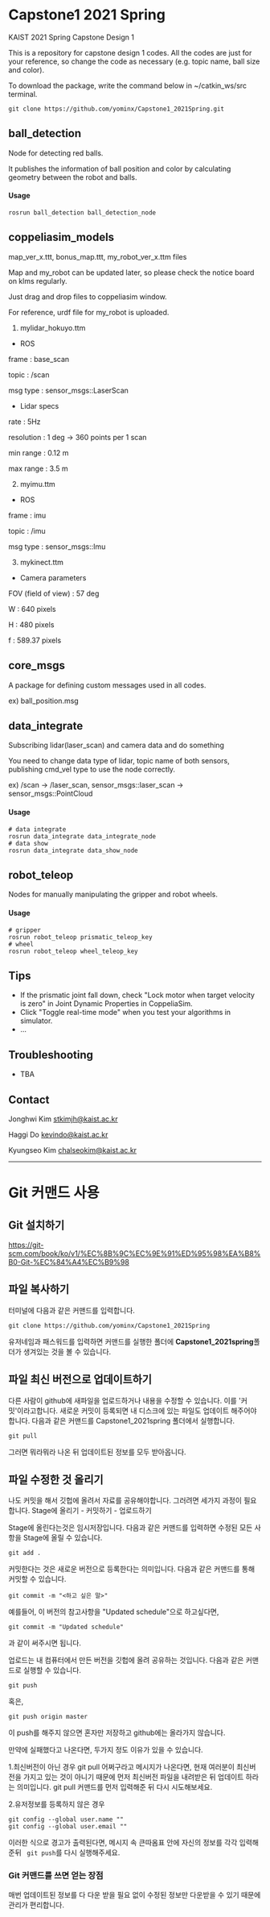 # Capstone1 2021 Spring

KAIST 2021 Spring Capstone Design 1

This is a repository for capstone design 1 codes. All the codes are just for your reference, so change the code as necessary (e.g. topic name, ball size and color).

To download the package, write the command below in ~/catkin_ws/src terminal.
```console
git clone https://github.com/yominx/Capstone1_2021Spring.git
```


## ball_detection

Node for detecting red balls.

It publishes the information of ball position and color by calculating geometry between the robot and balls.

#### Usage

```console
rosrun ball_detection ball_detection_node
```



## coppeliasim_models

map_ver_x.ttt, bonus_map.ttt, my_robot_ver_x.ttm files

Map and my_robot can be updated later, so please check the notice board on klms regularly.

Just drag and drop files to coppeliasim window.

For reference, urdf file for my_robot is uploaded.

1. mylidar_hokuyo.ttm

- ROS

frame : base_scan

topic : /scan

msg type : sensor_msgs::LaserScan

- Lidar specs

rate : 5Hz

resolution : 1 deg -> 360 points per 1 scan

min range : 0.12 m

max range : 3.5 m


2. myimu.ttm

- ROS

frame : imu

topic : /imu

msg type : sensor_msgs::Imu


3. mykinect.ttm

- Camera parameters

FOV (field of view) : 57 deg

W : 640 pixels

H : 480 pixels

f : 589.37 pixels


## core_msgs

A package for defining custom messages used in all codes.

ex) ball_position.msg



## data_integrate

Subscribing lidar(laser_scan) and camera data and do something

You need to change data type of lidar, topic name of both sensors, publishing cmd_vel type to use the node correctly.

ex) /scan -> /laser_scan, sensor_msgs::laser_scan -> sensor_msgs::PointCloud

#### Usage

```console
# data integrate
rosrun data_integrate data_integrate_node
# data show
rosrun data_integrate data_show_node
```



## robot_teleop

Nodes for manually manipulating the gripper and robot wheels.

#### Usage

```console
# gripper
rosrun robot_teleop prismatic_teleop_key
# wheel
rosrun robot_teleop wheel_teleop_key
```



## Tips

- If the prismatic joint fall down, check "Lock motor when target velocity is zero" in Joint Dynamic Properties in CoppeliaSim.
- Click "Toggle real-time mode" when you test your algorithms in simulator.
- ...



## Troubleshooting

- TBA

  

## Contact

Jonghwi Kim <stkimjh@kaist.ac.kr>

Haggi Do <kevindo@kaist.ac.kr>

Kyungseo Kim <chalseokim@kaist.ac.kr>


---

# Git 커맨드 사용

## Git 설치하기

https://git-scm.com/book/ko/v1/%EC%8B%9C%EC%9E%91%ED%95%98%EA%B8%B0-Git-%EC%84%A4%EC%B9%98

## 파일 복사하기
터미널에 다음과 같은 커맨드를 입력합니다.
```
git clone https://github.com/yominx/Capstone1_2021Spring
```
유저네임과 패스워드를 입력하면 커맨드를 실행한 폴더에 **Capstone1_2021spring**폴더가 생겨있는 것을 볼 수 있습니다.

## 파일 최신 버전으로 업데이트하기
다른 사람이 github에 새파일을 업로드하거나 내용을 수정할 수 있습니다.
이를 '커밋'이라고합니다. 새로운 커밋이 등록되면 내 디스크에 있는 파일도 업데이트 해주어야합니다.
다음과 같은 커맨드를 Capstone1_2021spring 폴더에서 실행합니다.
```
git pull
```
그러면 뭐라뭐라 나온 뒤 업데이트된 정보를 모두 받아옵니다.

## 파일 수정한 것 올리기
나도 커밋을 해서 깃헙에 올려서 자료를 공유해야합니다.
그러려면 세가지 과정이 필요합니다.
Stage에 올리기 - 커밋하기 - 업로드하기

Stage에 올린다는것은 임시저장입니다. 다음과 같은 커맨드를 입력하면 수정된 모든 사항을 Stage에 올릴 수 있습니다.

```
git add .
```

커밋한다는 것은 새로운 버전으로 등록한다는 의미입니다. 다음과 같은 커맨드를 통해 커밋할 수 있습니다.

```
git commit -m "<하고 싶은 말>"
```

예를들어, 이 버전의 참고사항을 "Updated schedule"으로 하고싶다면,

```
git commit -m "Updated schedule"
```

과 같이 써주시면 됩니다. 

업로드는 내 컴퓨터에서 만든 버전을 깃헙에 올려 공유하는 것입니다. 다음과 같은 커맨드로 실행할 수 있습니다.

```
git push
```
혹은, 
```
git push origin master
```

이 push를 해주지 않으면 혼자만 저장하고 github에는 올라가지 않습니다.

만약에 실패했다고 나온다면, 두가지 정도 이유가 있을 수 있습니다.

1.최신버전이 아닌 경우 
git pull 어쩌구라고 메시지가 나온다면, 현재 여러분이 최신버전을 가지고 있는 것이 아니기 때문에 먼저 최신버전 파일을 내려받은 뒤 업데이트 하라는 의미입니다.
git pull 커맨드를 먼저 입력해준 뒤 다시 시도해보세요.

2.유저정보를 등록하지 않은 경우
```
git config --global user.name ""
git config --global user.email ""
```

이러한 식으로 경고가 출력된다면, 메시지 속 큰따옴표 안에 자신의 정보를 각각 입력해준뒤 ``` git push```를 다시 실행해주세요.

### Git 커맨드를 쓰면 얻는 장점

매번 업데이트된 정보를 다 다운 받을 필요 없이 수정된 정보만 다운받을 수 있기 때문에 관리가 편리합니다.
